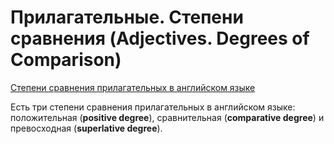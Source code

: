 # Прилагательные. Степени сравнения (Adjectives. Degrees of Comparison)

[Степени сравнения прилагательных в английском языке](https://englex.ru/comparative-and-superlative-adjectives/)

Есть три степени сравнения прилагательных в английском языке: положительная (**positive degree**), сравнительная (**comparative degree**) и превосходная (**superlative degree**).
